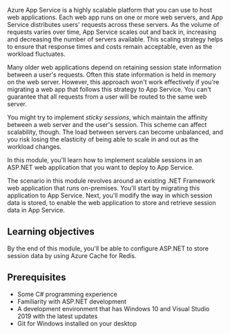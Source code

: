 Azure App Service is a highly scalable platform that you can use to host web applications. Each web app runs on one or more web servers, and App Service distributes users' requests across these servers. As the volume of requests varies over time, App Service scales out and back in, increasing and decreasing the number of servers available. This scaling strategy helps to ensure that response times and costs remain acceptable, even as the workload fluctuates.

Many older web applications depend on retaining session state information between a user's requests. Often this state information is held in memory on the web server. However, this approach won't work effectively if you're migrating a web app that follows this strategy to App Service. You can't guarantee that all requests from a user will be routed to the same web server.

You might try to implement *sticky sessions*, which maintain the affinity between a web server and the user's session. This scheme can affect scalability, though. The load between servers can become unbalanced, and you risk losing the elasticity of being able to scale in and out as the workload changes.

In this module, you'll learn how to implement scalable sessions in an ASP.NET web application that you want to deploy to App Service.

The scenario in this module revolves around an existing .NET Framework web application that runs on-premises. You'll start by migrating this application to App Service. Next, you'll modify the way in which session data is stored, to enable the web application to store and retrieve session data in App Service.

## Learning objectives

By the end of this module, you'll be able to configure ASP.NET to store session data by using Azure Cache for Redis.

## Prerequisites

- Some C# programming experience
- Familiarity with ASP.NET development
- A development environment that has Windows 10 and Visual Studio 2019 with the latest updates
- Git for Windows installed on your desktop 


